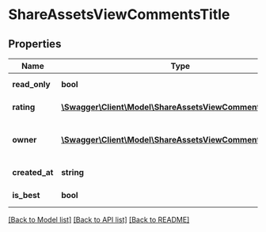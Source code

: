 # ShareAssetsViewCommentsTitle

## Properties
Name | Type | Description | Notes
------------ | ------------- | ------------- | -------------
**read_only** | **bool** | Is read only for this user | 
**rating** | [**\Swagger\Client\Model\ShareAssetsViewCommentsRating**](ShareAssetsViewCommentsRating.md) | Best reply rating | 
**owner** | [**\Swagger\Client\Model\ShareAssetsViewCommentsOwnerL2**](ShareAssetsViewCommentsOwnerL2.md) | Return owner of best reply object | 
**created_at** | **string** | Reply date of creation | 
**is_best** | **bool** | Is best reply | 

[[Back to Model list]](../README.md#documentation-for-models) [[Back to API list]](../README.md#documentation-for-api-endpoints) [[Back to README]](../README.md)



